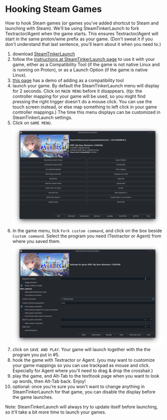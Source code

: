 # Hooking Steam Games

How to hook Steam games (or games you've added shortcut to Steam and launching with Steam). We'll be using SteamTinkerLaunch to fork Textractor/Agent when the game starts. This ensures Textractor/Agent will start in the same proton/wine prefix as your game. (Don't sweat it if you don't understand that last sentence, you'll learn about it when you need to.)

1. download [SteamTinkerLaunch](https://github.com/sonic2kk/steamtinkerlaunch)
2. follow the [instructions at SteamTinkerLaunch page](https://github.com/sonic2kk/steamtinkerlaunch) to use it with your game, either as a Compatibility Tool (if the game is not native Linux and is running on Proton), or as a Launch Option (if the game is native Linux).
3. [this page](https://github.com/sonic2kk/steamtinkerlaunch/wiki/Steam-Compatibility-Tool) has a demo of adding as a compatibility tool
4. launch your game. By default the SteamTinkerLaunch menu will display for 2 seconds. Click on `MAIN MENU` before it disappears.
   (tip: the controller mapping for your game will be used, so you might find pressing the right trigger doesn't do a mouse click. You can use the touch screen instead, or else map something to left click in your game controller mappings.) The time this menu displays can be customized in SteamTinkerLaunch settings.
5. Click on `GAME MENU`.
![Main menu](./img/steam-tinker-launch-main-menu.png "Main menu")
6. In the game menu, tick `Fork custom command`, and click on the box beside `Custom command`. Select the program you need (Textractor or Agent) from where you saved them.
![Add forked custom command in game menu](./img/steam-tinker-launch-fork-textractor.png "Fork custom command")
7. click on `SAVE AND PLAY`. Your game will launch together with the the program you put in #5.
8. hook the game with Textractor or Agent. (you may want to customize your game mappings so you can use trackpad as mouse and click. Especially for Agent where you'll need to drag & drop the crosshair.)
9. play the game, and Alt-Tab to the texthook page when you want to look up words, then Alt-Tab back. Enjoy!
10. optional: once you're sure you won't want to change anything in SteamTinkerLaunch for that game, you can disable the display before the game launches.

Note: SteamTinkerLaunch will always try to update itself before launching, so it'll take a bit more time to launch your games.

